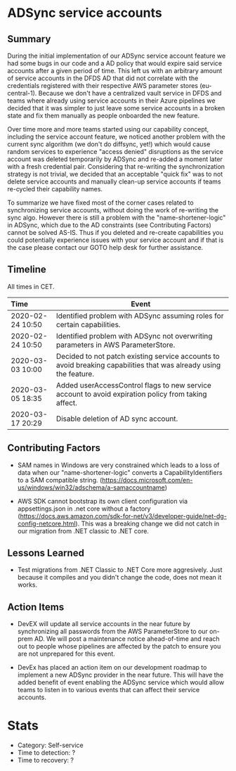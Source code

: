 # ADSync service accounts

## Summary

During the initial implementation of our ADSync service account feature we had some bugs in our code and a AD policy that would expire said service accounts after a given period of time. This left us with an arbitrary amount of service accounts in the DFDS AD that did not correlate with the credentials registered with their respective AWS parameter stores (eu-central-1). Because we don't have a centralized vault service in DFDS and teams where already using service accounts in their Azure pipelines we decided that it was simpler to just leave some service accounts in a broken state and fix them manually as people onboarded the new feature.

Over time more and more teams started using our capability concept, including the service account feature, we noticed another problem with the current sync algorithm (we don't do diffsync, yet!) which would cause random services to experience "access denied" disruptions as the service account was deleted temporarily by ADSync and re-added a moment later with a fresh credential pair. Considering that re-writing the synchronization strategy is not trivial, we decided that an acceptable "quick fix" was to not delete service accounts and manually clean-up service accounts if teams re-cycled their capability names.

To summarize we have fixed most of the corner cases related to synchronizing service accounts, without doing the work of re-writing the sync algo. However there is still a problem with the "name-shortener-logic" in ADSync, which due to the AD constraints (see Contributing Factors) cannot be solved AS-IS. Thus if you deleted and re-create capabilities you could potentially experience issues with your service account and if that is the case please contact our GOTO help desk for further assistance.

## Timeline

All times in CET.

| Time | Event |
| :--- | --- |
| 2020-02-24 10:50 | Identified problem with ADSync assuming roles for certain capabilities.  |
| 2020-02-24 10:50 | Identified problem with ADSync not overwriting parameters in AWS ParameterStore.  |
| 2020-03-03 10:00 | Decided to not patch existing service accounts to avoid breaking capabilities that was already using the feature.  |
| 2020-03-05 18:35 | Added userAccessControl flags to new service account to avoid expiration policy from taking affect.  |
| 2020-03-17 20:29 | Disable deletion of AD sync account.  |


## Contributing Factors

- SAM names in Windows are very constrained which leads to a loss of data when our "name-shortener-logic" converts a CapabilityIdentifiers to a SAM compatible string. (https://docs.microsoft.com/en-us/windows/win32/adschema/a-samaccountname)

- AWS SDK cannot bootstrap its own client configuration via appsettings.json in .net core without a factory (https://docs.aws.amazon.com/sdk-for-net/v3/developer-guide/net-dg-config-netcore.html). This was a breaking change we did not catch in our migration from .NET classic to .NET core.


## Lessons Learned

- Test migrations from .NET Classic to .NET Core more aggresively. Just because it compiles and you didn't change the code, does not mean it works.
 

## Action Items

- DevEX will update all service accounts in the near future by synchronizing all passwords from the AWS ParameterStore to our on-prem AD. We will post a maintenance notice ahead-of-time and reach out to people whose pipelines are affected by the patch to ensure you are not unprepared for this event.

- DevEx has placed an action item on our development roadmap to implement a new ADSync provider in the near future. This will have the added benefit of event enabling the ADSync service which would allow teams to listen in to various events that can affect their service accounts.

# Stats

- Category: Self-service
- Time to detection: ?
- Time to recovery: ?
